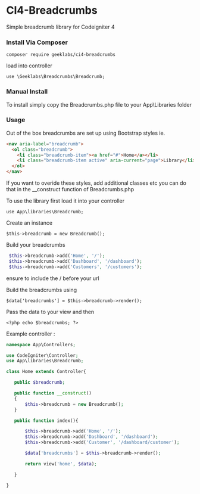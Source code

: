 # CI4-Breadcrumbs
Simple breadcrumb library for Codeigniter 4

### Install Via Composer

```
composer require geeklabs/ci4-breadcrumbs
```

load into controller 

```
use \Geeklabs\Breadcrumbs\Breadcrumb;
```

### Manual Install

To install simply copy the Breadcrumbs.php file to your App\Libraries folder

### Usage

Out of the box breadcrumbs are set up using Bootstrap styles ie.

```html
<nav aria-label="breadcrumb">
  <ol class="breadcrumb">
    <li class="breadcrumb-item"><a href="#">Home</a></li>
    <li class="breadcrumb-item active" aria-current="page">Library</li>
  </ol>
</nav>
```

If you want to overide these styles, add additional classes etc you can do that in the __construct function of Breadcrumbs.php

To use the library first load it into your controller

```
use App\libraries\Breadcrumb;
```
Create an instance

```
$this->breadcrumb = new Breadcrumb();
```

Build your breadcrumbs

```php
 $this->breadcrumb->add('Home', '/');
 $this->breadcrumb->add('Dashboard', '/dashboard');  
 $this->breadcrumb->add('Customers', '/customers');  
```
 
 ensure to include the / before your url
 
 Build the breadcrumbs using
 
 ```
 $data['breadcrumbs'] = $this->breadcrumb->render();
 ```
 
 Pass the data to your view and then 
 
 ```
 <?php echo $breadcrumbs; ?>
 ```
 
 Example controller :
 
 ```php
 namespace App\Controllers;

use CodeIgniter\Controller;
use App\libraries\Breadcrumb;

class Home extends Controller{

    public $breadcrumb;

    public function __construct()
    {        
        $this->breadcrumb = new Breadcrumb();
    }

    public function index(){

        $this->breadcrumb->add('Home', '/');
        $this->breadcrumb->add('Dashboard', '/dashboard');
        $this->breadcrumb->add('Customer', '/dashboard/customer');

        $data['breadcrumbs'] = $this->breadcrumb->render();

        return view('home', $data);

    }

}
```
 
 

